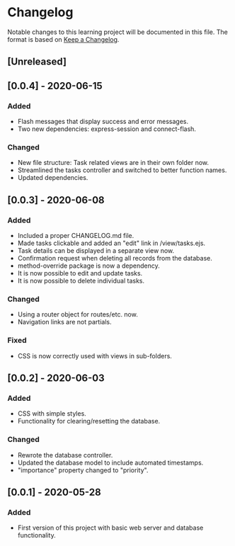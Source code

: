 # Changelog

Notable changes to this learning project will be documented in this file. The format is based on [Keep a Changelog](https://keepachangelog.com/en/1.0.0/).

## [Unreleased]

## [0.0.4] - 2020-06-15
### Added
- Flash messages that display success and error messages.
- Two new dependencies: express-session and connect-flash.

### Changed
- New file structure: Task related views are in their own folder now.
- Streamlined the tasks controller and switched to better function names.
- Updated dependencies.

## [0.0.3] - 2020-06-08
### Added
- Included a proper CHANGELOG.md file.
- Made tasks clickable and added an "edit" link in /view/tasks.ejs.
- Task details can be displayed in a separate view now.
- Confirmation request when deleting all records from the database.
- method-override package is now a dependency.
- It is now possible to edit and update tasks.
- It is now possible to delete individual tasks.

### Changed
- Using a router object for routes/etc. now.
- Navigation links are not partials.

### Fixed
- CSS is now correctly used with views in sub-folders.

## [0.0.2] - 2020-06-03
### Added
- CSS with simple styles.
- Functionality for clearing/resetting the database.

### Changed
- Rewrote the database controller.
- Updated the database model to include automated timestamps.
- "importance" property changed to "priority".

## [0.0.1] - 2020-05-28
### Added
- First version of this project with basic web server and database functionality.